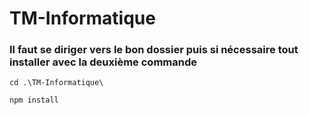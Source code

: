 # TM-Informatique
### Il faut se diriger vers le bon dossier puis si nécessaire tout installer avec la deuxième commande

```
cd .\TM-Informatique\

npm install 
```
